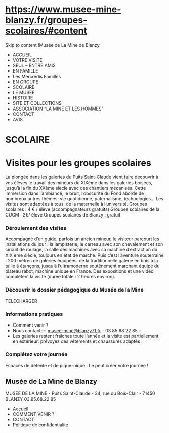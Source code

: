 # https://www.musee-mine-blanzy.fr/groupes-scolaires/#content

Skip to content
!Musée de La Mine de Blanzy
 * ACCUEIL
 * VOTRE VISITE
 * SEUL – ENTRE AMIS
 * EN FAMILLE
 * Les Mercredis Familles
 * EN GROUPE
 * SCOLAIRE
 * LE MUSÉE
 * HISTOIRE
 * SITE ET COLLECTIONS
 * ASSOCIATION “LA MINE ET LES HOMMES”
 * CONTACT
 * AVIS

# SCOLAIRE
# Visites pour les groupes scolaires
La plongée dans les galeries du Puits Saint-Claude vient faire découvrir à vos élèves le travail des mineurs du XIXème dans les galeries boisées, jusqu’à la fin du XXème siècle avec des chantiers mécanisés. Cette immersion dans l’ambiance, le bruit, l’obscurité du Fond aborde de nombreux autres thèmes: vie quotidienne, paternalisme, technologies… Les visites sont adaptées à tous, de la maternelle à l’université.
Groupes scolaires : 4 € / élève (accompagnateurs gratuits)
Groupes scolaires de la CUCM : 2€/ élève
Groupes scolaires de Blanzy : gratuit
### Déroulement des visites
Accompagné d’un guide, parfois un ancien mineur, le visiteur parcourt les installations du jour : la lampisterie, le carreau avec son chevalement et son circuit de roulage, la salle des machines avec sa machine d’extraction du XIX ème siècle, toujours en état de marche. Puis c’est l’aventure souterraine : 200 mètres de galeries équipées, de la traditionnelle galerie en bois à la taille à étançons, jusqu’à l’ultramoderne soutènement marchant équipé du plateau rabot, machine unique en France. Des expositions et une vidéo complètent la visite (durée totale : 2 heures environ).
### Découvrir le dossier pédagogique du Musée de la Mine
TELECHARGER
### Informations pratiques
 * Comment venir ?
 * Nous contacter: musee-mine@blanzy71.fr – 03 85 68 22 85 –
 * Les galeries restent fraiches toute l’année et la visite est partiellement en extérieur: prévoyez des vêtements et chaussures adaptés

### Complétez votre journée
Espaces de détente et de pique-nique : 
Le peut créer votre journée !
## Musée de La Mine de Blanzy
MUSEE DE LA MINE - Puits Saint-Claude - 34, rue du Bois-Clair - 71450 BLANZY
03.85.68.22.85
 * Accueil
 * COMMENT VENIR ?
 * CONTACT
 * Politique de confidentialité
